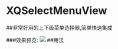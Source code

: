# XQSelectMenuView
##非常好用的上下级菜单选择器,简单快速集成

###效果预览:
![](https://github.com/qianggeProgramer/XQSelectMenuView/blob/master/1.gif)
##用法



